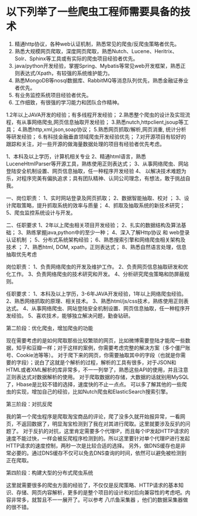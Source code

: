 # 以下列举了一些爬虫工程师需要具备的技术

1. 精通http协议，各种web认证机制，熟悉常见的爬虫/反爬虫策略者优先。
2. 熟悉大规模网页爬取，深度网页爬取，熟悉Nutch、Lucene、Heritrix、Solr、Sphinx等工具或有实际的爬虫项目经验者优先。
3. java/python开发经验，掌握Spring、Mybatis等常见web开发框架，熟悉正则表达式/Xpath，有较强的系统维护能力。
4. 熟悉MongoDB等nosql数据库、RabbitMQ等消息队列优先，熟悉金融证券业者优先。
5. 有业务监控系统项目经验者优先。
6. 工作细致，有很强的学习能力和团队合作精神。

1.2年以上JAVA开发的经验；有多线程开发经验；
2.熟悉整个爬虫的设计及实现流程，有从事网络爬虫,网页信息抽取开发经验；
3.熟悉nutch,httpclient,jsoup等工具；
4.熟悉http,xml,json,soap协议；
5.熟悉网页抓取/解析,网页消重, 统计分析等研发经验；
6.有科技金融垂直领域爬虫开发经验优先；
7.对开源项目有较好的跟踪和关注，对一些开源的做海量数据处理的项目有经验者优先考虑。

1、本科及以上学历，计算机相关专业 
2、精通html语言，熟悉LuceneHtmlParser等开源工具，熟练使用正则表达式； 
3、从事网络爬虫、网站登陆安全机制设置、网页信息抽取，任一种程序开发经验 
4、 以解决技术难题为乐，对程序完美有偏执追求；具有团队精神、认同公司理念，有想法，敢于挑战自我。

一、岗位职责： 
1、实时网站登录及网页抓取； 
2、数据智能抽取、校对 ； 
3、设计爬取策略，提升抓取系统的效率与质量； 
4、抓取及抽取系统的新技术研究； 
5、爬虫监控系统设计与开发。 

二、任职要求 
1、2年以上爬虫相关项目开发经验； 
2、扎实的数据结构及算法基础； 
3、熟练掌握java,python中的至少一种； 
4、深入了解Http协议 和 web登录认证机制 ； 
5、分布式系统架构经验； 
6、熟悉搜索引擎和网络爬虫相关架构及技术 ； 
7、熟悉html, DOM, xpath，正则表达式； 
8、熟悉自然语言处理，信息抽取优先考虑


岗位职责：
1、负责网络爬虫的开发及维护工作。
2、负责网页信息抽取研发和优化工作。
3、负责网络爬虫的技术研究和开发。
4、分析研究爬虫策略和防屏蔽规则。

任职要求：
1、本科及以上学历，3-6年JAVA开发经验，1年以上网络爬虫经验。
2、熟悉网络抓取的原理、相关技术。
3、熟悉html/js/css技术，熟练使用正则表达式。
4、从事网络爬虫、网站登陆安全机制设置、网页信息抽取，任一种程序开发经验。
5、喜欢技术，能够独立解决问题，勤奋钻研。




第二阶段：优化爬虫，增加爬虫的功能 

现在需要考虑的是如何爬取那些比较繁琐的网页，比如微博需要登陆才能爬一些数据，知乎和豆瓣一样；对于这样的案例，你需要考虑完整的解决方案（多个僵尸账号、Cookie池等等）。 
对于爬下来的网页，你需要抽取其中的字段（也就是你需要的字段）；说白了这就是个解析的过程，解析的工具有很多，对于JSON和HTML或者XML解析的库非常多，不一一列举了，熟悉这些API的使用，并且注意正则表达式对数据解析的使用。
对于爬取数据的存储，大数据的话就别用MySQL了，Hbase是比较不错的选择，速度快的不止一点点。 
可以多了解其他的一些爬虫的实现，增加自己的经验，比如Nutch爬虫和ElasticSearch搜索引擎。 

第三阶段：对抗反爬 

我的第一个爬虫程序是爬取淘宝商品的评论，爬了没多久就开始报异常，一看网页，不返回数据了，明显淘宝检测到了我在对其进行爬取。这里就要涉及反扒的问题了。 
对于反扒的对抗，这里肯定需要多个代理IP，而且每个IP发起HTTP请求的速度不能过快，一样会被反爬程序检测到的。所以这里要针对单个代理IP进行发起HTTP请求的速度控制，两秒一次是比较合适的选择。 
另外，做DNS缓存也是非常必要的。通过DNS缓存不仅可以免去DNS查询的时间，依然可以避免被检测到正在爬取。 

第四阶段：构建大型的分布式爬虫系统 

这里就需要很多的爬虫方面的经验了，不仅仅是反爬策略、HTTP请求的基本知识、存储、网页内容解析，更多的是整个项目的设计和对后向兼容性的考虑吧。内容非常多，就暂且不一一展开了。可以参考 八爪鱼采集器 ，他们的数据采集器做的很不错。 
